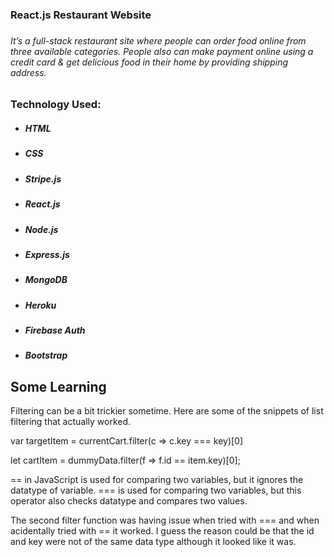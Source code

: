 <h3>React.js Restaurant Website<h3>
        <h6>It’s a full-stack restaurant site where people can order food online from three available categories. People also can make payment online using a credit card & get delicious food in their home by providing shipping address.</h6>
        <h3>Technology Used:</h3>
        <ul>
            <li>
                <h5>HTML</h5>
            </li>
            <li>
                <h5>CSS</h5>
            </li>
            <li>
                <h5>Stripe.js</h5>
            </li>
            <li>
                <h5>React.js</h5>
            </li>
            <li>
                <h5>Node.js</h5>
            </li>
            <li>
                <h5>Express.js</h5>
            </li>
            <li>
                <h5>MongoDB</h5>
            </li>
            <li>
                <h5>Heroku</h5>
            </li>
            <li>
                <h5>Firebase Auth</h5>
            </li>
            <li>
                <h5>Bootstrap</h5>
            </li>
        </ul>


## Some Learning

Filtering can be a bit trickier sometime. Here are some of the snippets of list filtering that actually worked.

var targetItem = currentCart.filter(c => c.key === key)[0]

let cartItem = dummyData.filter(f => f.id == item.key)[0];

== in JavaScript is used for comparing two variables, but it ignores the datatype of variable.
=== is used for comparing two variables, but this operator also checks datatype and compares two values.

The second filter function was having issue when tried with === and when acidentally tried with == it worked. I guess the reason could be that the id and key were not of the same data type although it looked like it was.
